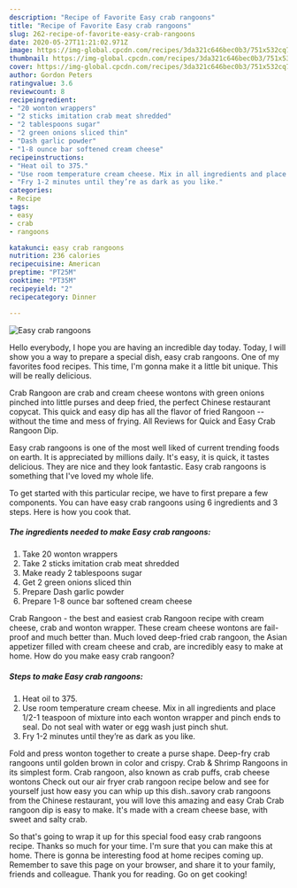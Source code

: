 ```yaml
---
description: "Recipe of Favorite Easy crab rangoons"
title: "Recipe of Favorite Easy crab rangoons"
slug: 262-recipe-of-favorite-easy-crab-rangoons
date: 2020-05-27T11:21:02.971Z
image: https://img-global.cpcdn.com/recipes/3da321c646bec0b3/751x532cq70/easy-crab-rangoons-recipe-main-photo.jpg
thumbnail: https://img-global.cpcdn.com/recipes/3da321c646bec0b3/751x532cq70/easy-crab-rangoons-recipe-main-photo.jpg
cover: https://img-global.cpcdn.com/recipes/3da321c646bec0b3/751x532cq70/easy-crab-rangoons-recipe-main-photo.jpg
author: Gordon Peters
ratingvalue: 3.6
reviewcount: 8
recipeingredient:
- "20 wonton wrappers"
- "2 sticks imitation crab meat shredded"
- "2 tablespoons sugar"
- "2 green onions sliced thin"
- "Dash garlic powder"
- "1-8 ounce bar softened cream cheese"
recipeinstructions:
- "Heat oil to 375."
- "Use room temperature cream cheese. Mix in all ingredients and place 1/2-1 teaspoon of mixture into each wonton wrapper and pinch ends to seal. Do not seal with water or egg wash just pinch shut."
- "Fry 1-2 minutes until they’re as dark as you like."
categories:
- Recipe
tags:
- easy
- crab
- rangoons

katakunci: easy crab rangoons 
nutrition: 236 calories
recipecuisine: American
preptime: "PT25M"
cooktime: "PT35M"
recipeyield: "2"
recipecategory: Dinner

---
```



![Easy crab rangoons](https://img-global.cpcdn.com/recipes/3da321c646bec0b3/751x532cq70/easy-crab-rangoons-recipe-main-photo.jpg)

Hello everybody, I hope you are having an incredible day today. Today, I will show you a way to prepare a special dish, easy crab rangoons. One of my favorites food recipes. This time, I'm gonna make it a little bit unique. This will be really delicious.

Crab Rangoon are crab and cream cheese wontons with green onions pinched into little purses and deep fried, the perfect Chinese restaurant copycat. This quick and easy dip has all the flavor of fried Rangoon -- without the time and mess of frying. All Reviews for Quick and Easy Crab Rangoon Dip.

Easy crab rangoons is one of the most well liked of current trending foods on earth. It is appreciated by millions daily. It's easy, it is quick, it tastes delicious. They are nice and they look fantastic. Easy crab rangoons is something that I've loved my whole life.


To get started with this particular recipe, we have to first prepare a few components. You can have easy crab rangoons using 6 ingredients and 3 steps. Here is how you cook that.

<!--inarticleads1-->

##### The ingredients needed to make Easy crab rangoons:

1. Take 20 wonton wrappers
1. Take 2 sticks imitation crab meat shredded
1. Make ready 2 tablespoons sugar
1. Get 2 green onions sliced thin
1. Prepare Dash garlic powder
1. Prepare 1-8 ounce bar softened cream cheese


Crab Rangoon - the best and easiest crab Rangoon recipe with cream cheese, crab and wonton wrapper. These cream cheese wontons are fail-proof and much better than. Much loved deep-fried crab rangoon, the Asian appetizer filled with cream cheese and crab, are incredibly easy to make at home. How do you make easy crab rangoon? 

<!--inarticleads2-->

##### Steps to make Easy crab rangoons:

1. Heat oil to 375.
1. Use room temperature cream cheese. Mix in all ingredients and place 1/2-1 teaspoon of mixture into each wonton wrapper and pinch ends to seal. Do not seal with water or egg wash just pinch shut.
1. Fry 1-2 minutes until they’re as dark as you like.


Fold and press wonton together to create a purse shape. Deep-fry crab rangoons until golden brown in color and crispy. Crab &amp; Shrimp Rangoons in its simplest form. Crab rangoon, also known as crab puffs, crab cheese wontons Check out our air fryer crab rangoon recipe below and see for yourself just how easy you can whip up this dish..savory crab rangoons from the Chinese restaurant, you will love this amazing and easy Crab Crab rangoon dip is easy to make. It&#39;s made with a cream cheese base, with sweet and salty crab. 

So that's going to wrap it up for this special food easy crab rangoons recipe. Thanks so much for your time. I'm sure that you can make this at home. There is gonna be interesting food at home recipes coming up. Remember to save this page on your browser, and share it to your family, friends and colleague. Thank you for reading. Go on get cooking!
